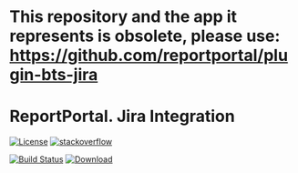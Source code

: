 # This repository and the app it represents is obsolete, please use: https://github.com/reportportal/plugin-bts-jira

# ReportPortal. Jira Integration
[![License](https://img.shields.io/badge/license-GPLv3-blue.svg)](http://www.gnu.org/licenses/gpl-3.0.html)
[![stackoverflow](https://img.shields.io/badge/reportportal-stackoverflow-orange.svg?style=flat)](http://stackoverflow.com/questions/tagged/reportportal)

[![Build Status](https://travis-ci.org/reportportal/service-jira.svg?branch=master)](https://travis-ci.org/reportportal/service-jira)
[ ![Download](https://api.bintray.com/packages/epam/reportportal/service-jira/images/download.svg) ](https://bintray.com/epam/reportportal/service-jira/_latestVersion)
